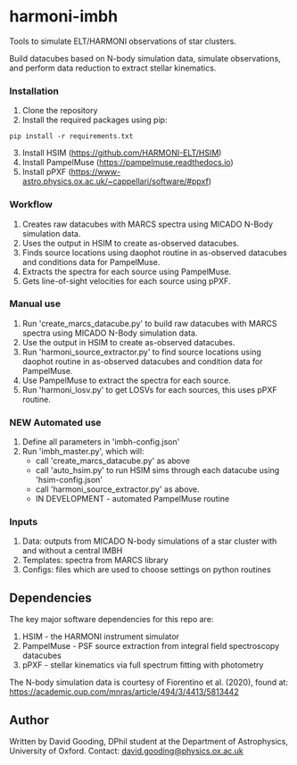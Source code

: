 # harmoni-imbh
Tools to simulate ELT/HARMONI observations of star clusters.

Build datacubes based on N-body simulation data, simulate observations, and perform data reduction to extract stellar kinematics.

### Installation

1. Clone the repository
2. Install the required packages using pip:
```
pip install -r requirements.txt
```
3. Install HSIM (https://github.com/HARMONI-ELT/HSIM)
4. Install PampelMuse (https://pampelmuse.readthedocs.io)
5. Install pPXF (https://www-astro.physics.ox.ac.uk/~cappellari/software/#ppxf)

### Workflow

1. Creates raw datacubes with MARCS spectra using MICADO N-Body simulation data.
2. Uses the output in HSIM to create as-observed datacubes.
3. Finds source locations using daophot routine in as-observed datacubes and conditions data for PampelMuse.
4. Extracts the spectra for each source using PampelMuse.
5. Gets line-of-sight velocities for each source using pPXF.

### Manual use

1. Run 'create_marcs_datacube.py' to build raw datacubes with MARCS spectra using MICADO N-Body simulation data.
2. Use the output in HSIM to create as-observed datacubes.
3. Run 'harmoni_source_extractor.py' to find source locations using daophot routine in as-observed datacubes and condition data for PampelMuse.
4. Use PampelMuse to extract the spectra for each source.
5. Run 'harmoni_losv.py' to get LOSVs for each sources, this uses pPXF routine.

### NEW Automated use

1. Define all parameters in 'imbh-config.json'
2. Run 'imbh_master.py', which will:
   - call 'create_marcs_datacube.py' as above
   - call 'auto_hsim.py' to run HSIM sims through each datacube using 'hsim-config.json'
   - call 'harmoni_source_extractor.py' as above.
   - IN DEVELOPMENT - automated PampelMuse routine

### Inputs

1. Data: outputs from MICADO N-body simulations of a star cluster with and without a central IMBH
2. Templates: spectra from MARCS library
3. Configs: files which are used to choose settings on python routines

## Dependencies

The key major software dependencies for this repo are:

1. HSIM - the HARMONI instrument simulator
2. PampelMuse - PSF source extraction from integral field spectroscopy datacubes
3. pPXF - stellar kinematics via full spectrum fitting with photometry

The N-body simulation data is courtesy of Fiorentino et al. (2020), found at: https://academic.oup.com/mnras/article/494/3/4413/5813442

## Author

Written by David Gooding, DPhil student at the Department of Astrophysics, University of Oxford.
Contact: david.gooding@physics.ox.ac.uk